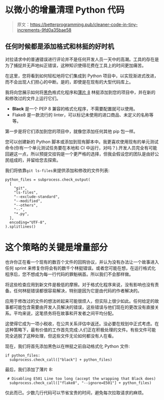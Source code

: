 # 以微小的增量清理 Python 代码

> 原文：<https://betterprogramming.pub/cleaner-code-in-tiny-increments-9fd0a35bae58>

## 任何时候都是添加格式和林挺的好时机

对拉请求中的普通错误进行评论并不是任何开发人员一天中的高潮。工具的存在是为了捕捉并无声地纠正错误，这种知识使得花费在工具上的时间更加痛苦。

在这里，您将看到如何轻松地将它们集成到 Python 项目中，以实现渐进式改进，而不会出现人们担心的中断。是的，即使是在现有的大型代码库上。

我将向您展示如何将[黑色](https://black.readthedocs.io/en/stable/)格式化程序和[薄片 8](https://flake8.pycqa.org/en/latest/) 林挺添加到您的项目中，并在新的和修改过的文件上运行它们。

*   **Black** 是一个 PEP 8 兼容的格式化程序，不需要配置就可以使用。
*   Flake8 是一款流行的 linter，可以标记未使用的进口商品、未定义的名称等等。

第一步是将它们添加到您的项目中，就像您添加任何其他 pip 包一样。

您可以创建新的 Python 脚本或添加到现有脚本中。我更喜欢使用现有的单元测试命令(你有一个单元测试任务要在本地和 CI 中运行，对吗？).开发人员完全有可能回避这一点，所以预提交挂钩是一个更严格的选择，但我会假设您的团队是由好公民组成的，并留给您去探索。

我们将依靠`git ls-files`来提供添加和修改的文件列表:

```
python_files = subprocess.check_output(
  [
    "git",
    "ls-files",
    "--exclude-standard",
    "--modified",
    "--others",
    "--",
    "*.py",
  ],
  encoding="UTF-8",
).splitlines()
```

# 这个策略的关键是增量部分

也许你正在看一个现有的数百个文件的回购协议，并认为没有办法让一个故事进入任何 sprint 来修复你将会有的数千个林挺错误。或者您可能在想，在运行格式化程序后，您不想成为每一行代码的罪魁祸首。所以我们不会那样做。

将这些检查应用到新文件是极低的摩擦。对于格式化程序来说，没有影响也没有责备。任何林挺错误都很容易解决，特别是因为它是由代码的作者解决的。

应用于修改过的文件的想法听起来可能很烦人，但实际上很少如此。任何给定的故事都可能包含需要由开发人员解决的错误，这些错误与他们现在的更改没有直接关系。平均来说，这笔债务将在故事和开发者之间平均分配。

这使得它成为一项小税收，在公共关系评估中返还。没必要在规划中正式考虑。在这种策略下，最有价值的工作首先完成:人们正在积极处理的文件。有些文件可能完全逃脱了这种处理，但这些文件无论如何都没有人在看。

现在，我们将首先添加黑色以在林挺之前自动格式化 Python 文件:

```
if python_files:
  subprocess.check_call(["black"] + python_files)
```

最后，我们添加了薄片 8:

```
 # Disabling E501 Line too long (accept the wrapping that Black does)
  subprocess.check_call(["flake8", "--ignore=E501"] + python_files)
```

仅此而已。少数几行代码可以节省宝贵的时间，避免每次拉取请求的麻烦。